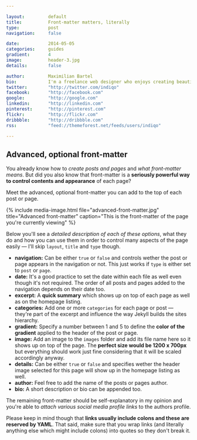 ```yaml
---

layout:			default
title:  		Front-matter matters, literally
type:			post
navigation: 	false

date:   		2014-05-05
categories:		guides
gradient: 		4
image: 			header-3.jpg
details:		false

author: 		Maximilian Bartel
bio: 			I'm a freelance web designer who enjoys creating beautiful and standard compliant solutions for my clients from all around the world.
twitter: 		"http://twitter.com/indiqo"
facebook: 		"http://facebook.com"
google: 		"http://google.com"
linkedin: 		"http://linkedin.com"
pinterest: 		"http://pinterest.com"
flickr: 		"http://flickr.com"
dribbble: 		"http://dribbble.com"
rss: 			"feed://themeforest.net/feeds/users/indiqo"

---
```


## Advanced, optional front-matter

You already know how to *create posts and pages* and *what front-matter means*. But did you also know that front-matter is a **seriously powerful way to control contents and appearance** of each page?

Meet the advanced, optional front-matter you can add to the top of each post or page.

{% include media-image.html file="advanced-front-matter.jpg" title="Advanced front-matter" caption="This is the front-matter of the page you're currently viewing" %}

Below you'll see a *detailed description of each of these options*, what they do and how you can use them in order to control many aspects of the page easily — I'll skip `layout`, `title` and `type` though.

- **navigation:** Can be either `true` or `false` and controls wether the post or page appears in the navigation or not. This just works if `type` is either set to `post` or `page`.
- **date:** It's a good practice to set the date within each file as well even though it's not required. The order of all posts and pages added to the navigation depends on their date too.
- **excerpt:** A **quick summary** which shows up on top of each page as well as on the homepage listing.
- **categories:** Add one or more `categories` for each page or post — they're part of the excerpt and influence the way Jekyll builds the sites hierarchy.
- **gradient:** Specify a number between 1 and 5 to define the **color of the gradient** applied to the header of the post or page.
- **image:** Add an image to the `images` folder and add its file name here so it shows up on top of the page. The **perfect size would be 1200 x 700px** but everything should work just fine considering that it will be scaled accordingly anyway.
- **details:** Can be either `true` or `false` and specifies wether the header image selected for this page will show up in the homepage listing as well.
- **author:** Feel free to add the name of the posts or pages author.
- **bio:** A short description or bio can be appended too.

The remaining front-matter should be self-explanatory in my opinion and you're able to *attach various social media profile links* to the authors profile.

Please keep in mind though that **links usually include colons and these are reserved by YAML**. That said, make sure that you wrap links (and literally anything else which might include colons) into quotes so they don't break it.
